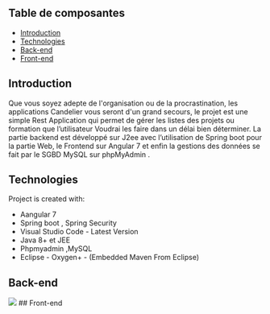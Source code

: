 ## Table de composantes 
* [Introduction](#introduction)
* [Technologies](#technologies)
* [Back-end](#back-end)
* [Front-end](#front-end)

## Introduction
Que vous soyez adepte de l'organisation ou de la procrastination, les applications Candelier vous seront d'un grand secours, le projet est une simple Rest Application qui permet de gérer les listes des projets ou formation que l’utilisateur Voudrai les faire dans un délai bien déterminer.
La partie backend est développé sur J2ee avec l’utilisation de Spring boot pour la partie Web, le Frontend sur Angular 7 et enfin la gestions des données se fait par le SGBD MySQL sur phpMyAdmin .

	
## Technologies
Project is created with:

* Aangular 7
* Spring boot , Spring Security 
* Visual Studio Code - Latest Version
* Java 8+ et JEE
* Phpmyadmin ,MySQL
* Eclipse - Oxygen+ - (Embedded Maven From Eclipse)
	
## Back-end
<img src="https://drive.google.com/file/d/1_P_IUZ9zfBoq_SvWvS3vWb3fcSEvN-5n/view?usp=sharing">
## Front-end
